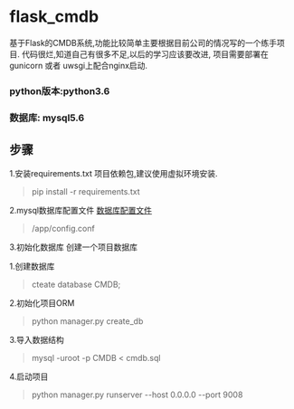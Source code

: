 # flask_cmdb
基于Flask的CMDB系统,功能比较简单主要根据目前公司的情况写的一个练手项目.
代码很烂,知道自己有很多不足,以后的学习应该要改进,
项目需要部署在gunicorn 或者 uwsgi上配合nginx启动.

### python版本:python3.6 
### 数据库: mysql5.6
## 步骤
1.安装requirements.txt 项目依赖包,建议使用虚拟环境安装.
> pip install -r requirements.txt

2.mysql数据库配置文件
[数据库配置文件](https://github.com/qq850482461/flask_cmdb/blob/master/app/config.conf)
> /app/config.conf

3.初始化数据库
创建一个项目数据库

1.创建数据库
> cteate database CMDB;

2.初始化项目ORM
> python manager.py create_db

3.导入数据结构
> mysql -uroot -p CMDB < cmdb.sql

4.启动项目
>python manager.py runserver --host 0.0.0.0 --port 9008

